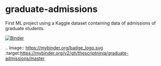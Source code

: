 # graduate-admissions
First ML project using a Kaggle dataset containing data of admissions of graduate students.

[![Binder](https://mybinder.org/badge_logo.svg)](https://mybinder.org/v2/gh/thescriptninja/graduate-admissions/master)

.. image:: https://mybinder.org/badge_logo.svg :target:https://mybinder.org/v2/gh/thescriptninja/graduate-admissions/master
